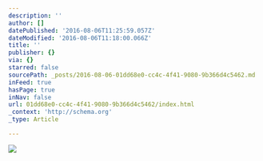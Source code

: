 ```yaml
---
description: ''
author: []
datePublished: '2016-08-06T11:25:59.057Z'
dateModified: '2016-08-06T11:18:00.066Z'
title: ''
publisher: {}
via: {}
starred: false
sourcePath: _posts/2016-08-06-01dd68e0-cc4c-4f41-9080-9b366d4c5462.md
inFeed: true
hasPage: true
inNav: false
url: 01dd68e0-cc4c-4f41-9080-9b366d4c5462/index.html
_context: 'http://schema.org'
_type: Article

---
```

![](https://the-grid-user-content.s3-us-west-2.amazonaws.com/d87f6796-0691-4484-b4a3-069998a125f8.jpg)